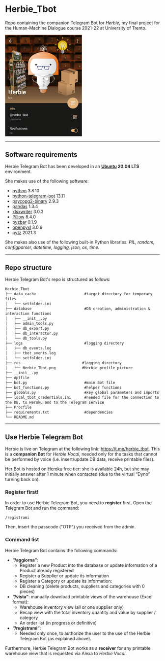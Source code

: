 # Herbie_Tbot
Repo containing the companion Telegram Bot for *Herbie*, my final project for the Human-Machine Dialogue course 2021-22 at University of Trento.

<img src="./res/Herbie_Tbot.png" alt="drawing" width="250"/>

---

## Software requirements
Herbie Telegram Bot has been developed in an **[Ubuntu](https://ubuntu.com/) 20.04 LTS** environment.

She makes use of the following software:
* [python](https://www.python.org/downloads/) 3.8.10
* [python-telegram-bot](https://github.com/python-telegram-bot/python-telegram-bot) 13.11
* [psycopg2-binary](https://pypi.org/project/psycopg2/) 2.9.3
* [pandas](https://pandas.pydata.org/) 1.3.4
* [xlsxwriter](https://xlsxwriter.readthedocs.io/) 3.0.3
* [Pillow](https://pypi.org/project/Pillow/) 8.4.0
* [pyzbar](https://pypi.org/project/pyzbar/) 0.1.9
* [openpyxl](https://pypi.org/project/openpyxl/) 3.0.9
* [pytz](https://pypi.org/project/pytz/) 2021.3


She makes also use of the following built-in Python libraries: *PIL, random, configparser, datetime, logging, json, os, time.*

---

## Repo structure
Herbie Telegram Bot's repo is structured as follows:

```
Herbie_Tbot
├── data_cache                      #target directory for temporary files
│   └── setfolder.ini
├── database                        #DB creation, administration & interaction functions
│   ├── __init__.py
│   ├── admin_tools.py
│   ├── db_export.py
│   ├── db_interactor.py
│   └── db_tools.py
├── logs                            #logging directory
│   ├── db_events.log
│   ├── tbot_events.log
│   └── setfolder.ini
├── res                            #logging directory
│   └── Herbie_Tbot.png            #Herbie profile picture
├── __init__.py
├── Aptfile
├── bot.py                          #main Bot file
├── bot_functions.py                #helper functions
├── globals.py                      #key global parameters and imports
├── local_tbot_credentials.ini      #needed file for the connection to the DB, to Heroku and to the Telegram service
├── Procfile
├── requirements.txt                #dependencies
└── README.md
```

---

## Use Herbie Telegram Bot
Herbie is live on Telegram at the following link: https://t.me/herbie_tbot. This is a **companion Bot** for *Herbie Vocal*, needed only for the tasks that cannot be performed by voice (i.e. insert/update DB data, receive printable files).

Her Bot is hosted on [Heroku](https://www.heroku.com/) free tier: she is available 24h, but she may initially answer after 1 minute when contacted (due to the virtual “Dyno” turning back on). 

### Register first!
In order to use Herbie Telegram Bot, you need to **register** first. Open the Telegram Bot and run the command:
```
/registrami
```
Then, insert the passcode ("OTP") you received from the admin.

### Command list
Herbie Telegram Bot contains the following commands:
* **“/aggiorna”**:
    * Register a new Product into the database or update information of a Product already registered
    * Register a Supplier or update its information
    * Register a Category or update its information:
    * DB cleaning (delete products, suppliers and categories with 0 pieces)
* **“/vista”**: manually download printable views of the warehouse (Excel format):
    * Warehouse inventory view (all or one supplier only)
    * Recap view with the total inventory quantity and value by supplier / category
    * An order list (in progress or definitive)
* **“/registrami”**:
    * Needed only once, to authorize the user to the use of the Herbie Telegram Bot (as explained above).

Furthermore, Herbie Telegram Bot works as a **receiver** for any printable warehouse view that is requested via Alexa to *Herbie Vocal*.
